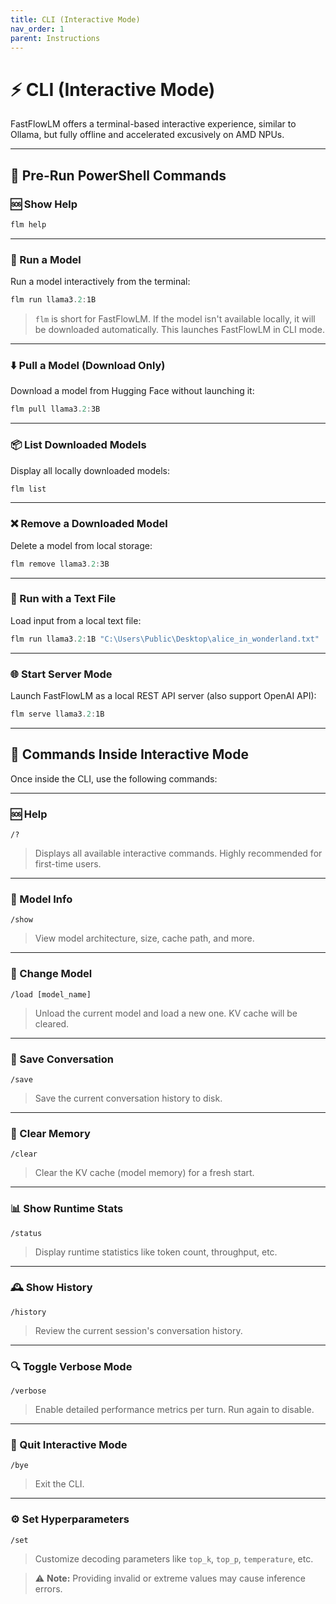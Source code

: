 ```yaml
---
title: CLI (Interactive Mode)
nav_order: 1
parent: Instructions
---
```


# ⚡ CLI (Interactive Mode)

FastFlowLM offers a terminal-based interactive experience, similar to Ollama, but fully offline and accelerated excusively on AMD NPUs.

---

## 🔧 Pre-Run PowerShell Commands

### 🆘 Show Help

```powershell
flm help
```

---

### 🚀 Run a Model

Run a model interactively from the terminal:

```powershell
flm run llama3.2:1B
```

> `flm` is short for FastFlowLM. If the model isn't available locally, it will be downloaded automatically. This launches FastFlowLM in CLI mode.

---

### ⬇️ Pull a Model (Download Only)

Download a model from Hugging Face without launching it:

```powershell
flm pull llama3.2:3B
```

---

### 📦 List Downloaded Models

Display all locally downloaded models:

```powershell
flm list
```

---

### ❌ Remove a Downloaded Model

Delete a model from local storage:

```powershell
flm remove llama3.2:3B
```

---

### 📄 Run with a Text File

Load input from a local text file:

```powershell
flm run llama3.2:1B "C:\Users\Public\Desktop\alice_in_wonderland.txt"
```

---

### 🌐 Start Server Mode

Launch FastFlowLM as a local REST API server (also support OpenAI API):

```powershell
flm serve llama3.2:1B
```

---

## 🧠 Commands Inside Interactive Mode

Once inside the CLI, use the following commands:

---

### 🆘 Help

```text
/?
```

> Displays all available interactive commands. Highly recommended for first-time users.

---

### 🪪 Model Info

```text
/show
```

> View model architecture, size, cache path, and more.

---

### 🔄 Change Model

```text
/load [model_name]
```

> Unload the current model and load a new one. KV cache will be cleared.

---

### 💾 Save Conversation

```text
/save
```

> Save the current conversation history to disk.

---

### 🧹 Clear Memory

```text
/clear
```

> Clear the KV cache (model memory) for a fresh start.

---

### 📊 Show Runtime Stats

```text
/status
```

> Display runtime statistics like token count, throughput, etc.

---

### 🕰️ Show History

```text
/history
```

> Review the current session's conversation history.

---

### 🔍 Toggle Verbose Mode

```text
/verbose
```

> Enable detailed performance metrics per turn. Run again to disable.

---

### 👋 Quit Interactive Mode

```text
/bye
```

> Exit the CLI.

---

### ⚙️ Set Hyperparameters

```text
/set
```

> Customize decoding parameters like `top_k`, `top_p`, `temperature`, etc.

> ⚠️ **Note:** Providing invalid or extreme values may cause inference errors.
